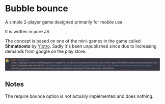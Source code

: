 # Bubble bounce

A simple 2-player game designed primarily for mobile use.

It is written in pure JS.

The concept is based on one of the mini-games in the game called **Shmatoosto** by [Yiotro](https://yiotro.com/about/). Sadly it's been unpublished since due to increasing demands from google on the play store. 

![Yiotro explaining why he pulled the app](./yiotro_explanation.png)

## Notes

The require bounce option is not actually implemented and does nothing.

